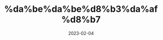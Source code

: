 ---
title: '%da%be%da%be%d8%b3%da%af%d8%b7'
date: '2023-02-04' 
metatag: '' 
inventory: '0' 
draft: false 
# meta description 
shortDescripton: ''
description: 'Unisex'
longdescription: 'Long+lasting+arabic+and+french+Fragrances%0a'
tags: ''
brand: ''
subCategory: ''
unit: 'Unit'
sellCount: '0'
featured: True
# product Price
price: '1500.0'
# Product Short Description
productID: 'EA4A65AA-D86B-44AF-965B-00E7243195E5'
type: 'products'
category: 'Unisex' 
thumnailproduct: 'https://eraconnect.blob.core.windows.net/product-images/jameelfragrance/6470ef46-03d1-401d-a9de-7c73f992e38f.webp' 
images:
  - image: 'https://eraconnect.blob.core.windows.net/product-images/jameelfragrance/6470ef46-03d1-401d-a9de-7c73f992e38f.webp'  
  - image: 'https://eraconnect.blob.core.windows.net/product-images/jameelfragrance/9acd93a0-abb9-435c-b912-7ee1874d14f1.webp'  
Variants:
---